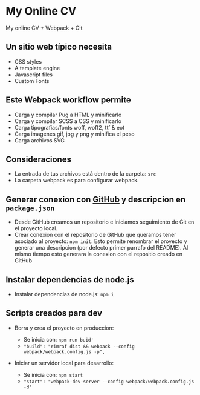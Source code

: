 # My Online CV

My online CV + Webpack + Git

## Un sitio web típico necesita

- CSS styles
- A template engine
- Javascript files
- Custom Fonts

## Este Webpack workflow permite

- Carga y compilar Pug a HTML y minificarlo
- Carga y compilar SCSS a CSS y minificarlo
- Carga tipografias/fonts woff, woff2, ttf & eot
- Carga imagenes gif, jpg y png y minifica el peso
- Carga archivos SVG

## Consideraciones

- La entrada de tus archivos está dentro de la carpeta: `src`
- La carpeta webpack es para configurar webpack.

## Generar conexion con [GitHub](https://github.com/javiluli/webpack-template-workflow) y descripcion en `package.json`

- Desde GitHub creamos un repositorio e iniciamos seguimiento de Git en el proyecto local.
- Crear conexion con el repositorio de GitHub que queramos tener asociado al proyecto: `npm init`. Esto permite renombrar el proyecto y generar una descripcion (por defecto primer parrafo del README). Al mismo tiempo esto generara la conexion con el repositio creado en GitHub

## Instalar dependencias de node.js

- Instalar dependencias de node.js: `npm i`

## Scripts creados para dev

- Borra y crea el proyecto en produccion:

  - Se inicia con: `npm run buid'`
  - `"build": "rimraf dist && webpack --config webpack/webpack.config.js -p",`

- Iniciar un servidor local para desarrollo:
  - Se inicia con: `npm start`
  - `"start": "webpack-dev-server --config webpack/webpack.config.js -d"`
